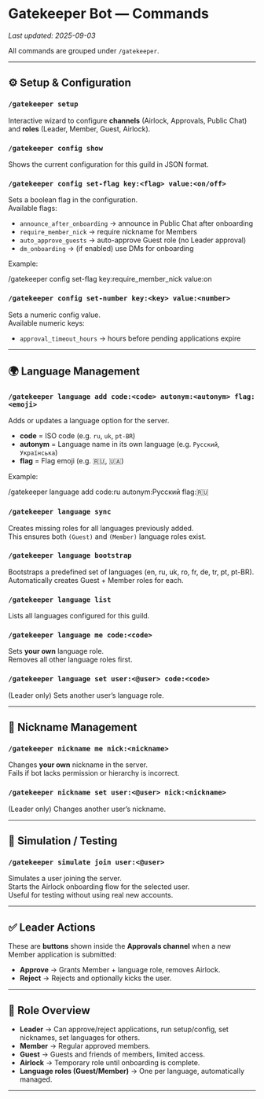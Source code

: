 # Gatekeeper Bot — Commands

_Last updated: 2025-09-03_

All commands are grouped under `/gatekeeper`.

---

## ⚙️ Setup & Configuration

### `/gatekeeper setup`
Interactive wizard to configure **channels** (Airlock, Approvals, Public Chat) and **roles** (Leader, Member, Guest, Airlock).

### `/gatekeeper config show`
Shows the current configuration for this guild in JSON format.

### `/gatekeeper config set-flag key:<flag> value:<on/off>`
Sets a boolean flag in the configuration.  
Available flags:
- `announce_after_onboarding` → announce in Public Chat after onboarding  
- `require_member_nick` → require nickname for Members  
- `auto_approve_guests` → auto-approve Guest role (no Leader approval)  
- `dm_onboarding` → (if enabled) use DMs for onboarding  

Example:

/gatekeeper config set-flag key:require_member_nick value:on


### `/gatekeeper config set-number key:<key> value:<number>`
Sets a numeric config value.  
Available numeric keys:
- `approval_timeout_hours` → hours before pending applications expire  

---

## 🌍 Language Management

### `/gatekeeper language add code:<code> autonym:<autonym> flag:<emoji>`
Adds or updates a language option for the server.  
- **code** = ISO code (e.g. `ru`, `uk`, `pt-BR`)  
- **autonym** = Language name in its own language (e.g. `Русский`, `Українська`)  
- **flag** = Flag emoji (e.g. 🇷🇺, 🇺🇦)

Example:

/gatekeeper language add code:ru autonym:Русский flag:🇷🇺


### `/gatekeeper language sync`
Creates missing roles for all languages previously added.  
This ensures both `(Guest)` and `(Member)` language roles exist.

### `/gatekeeper language bootstrap`
Bootstraps a predefined set of languages (en, ru, uk, ro, fr, de, tr, pt, pt-BR).  
Automatically creates Guest + Member roles for each.

### `/gatekeeper language list`
Lists all languages configured for this guild.

### `/gatekeeper language me code:<code>`
Sets **your own** language role.  
Removes all other language roles first.

### `/gatekeeper language set user:<@user> code:<code>`
(Leader only) Sets another user’s language role.

---

## 🧑 Nickname Management

### `/gatekeeper nickname me nick:<nickname>`
Changes **your own** nickname in the server.  
Fails if bot lacks permission or hierarchy is incorrect.

### `/gatekeeper nickname set user:<@user> nick:<nickname>`
(Leader only) Changes another user’s nickname.

---

## 🧪 Simulation / Testing

### `/gatekeeper simulate join user:<@user>`
Simulates a user joining the server.  
Starts the Airlock onboarding flow for the selected user.  
Useful for testing without using real new accounts.

---

## ✅ Leader Actions

These are **buttons** shown inside the **Approvals channel** when a new Member application is submitted:

- **Approve** → Grants Member + language role, removes Airlock.  
- **Reject** → Rejects and optionally kicks the user.  

---

## 🔑 Role Overview

- **Leader** → Can approve/reject applications, run setup/config, set nicknames, set languages for others.  
- **Member** → Regular approved members.  
- **Guest** → Guests and friends of members, limited access.  
- **Airlock** → Temporary role until onboarding is complete.  
- **Language roles (Guest/Member)** → One per language, automatically managed.  

---
